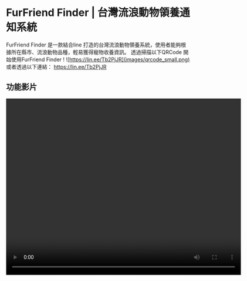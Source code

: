 # FurFriend Finder | 台灣流浪動物領養通知系統
FurFriend Finder 是一款結合line 打造的台灣流浪動物領養系統，使用者能夠根據所在縣市、流浪動物品種，輕易獲得寵物收養資訊。
透過掃描以下QRCode 開始使用FurFriend Finder !
![https://lin.ee/Tb2PjJR](images/qrcode_small.png)
或者透過以下連結：
https://lin.ee/Tb2PjJR

## 功能影片
<video width="640" height="480" controls>
  <source src="images/user-enter-city.mov" type="video/quicktime">
  您的瀏覽器不支援影片播放。
</video>